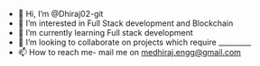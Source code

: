 - 👋 Hi, I’m @Dhiraj02-git
- 👀 I’m interested in Full Stack development and Blockchain
- 🌱 I’m currently learning Full stack development
- 💞️ I’m looking to collaborate on projects which require _________
- 📫 How to reach me- mail me on medhiraj.engg@gmail.com

<!---
Dhiraj02-git/Dhiraj02-git is a ✨ special ✨ repository because its `README.md` (this file) appears on your GitHub profile.
You can click the Preview link to take a look at your changes.
--->
